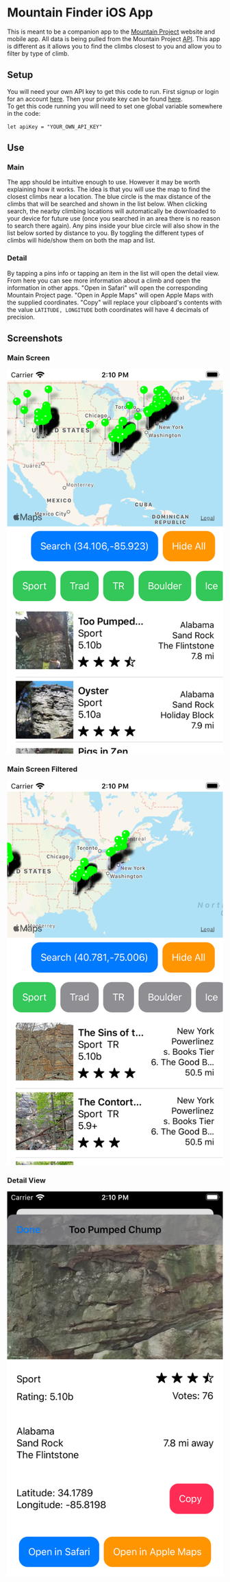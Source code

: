 # Mountain Finder iOS App
This is meant to be a companion app to the [Mountain Project](https://www.mountainproject.com/) website and mobile app. All data is being pulled from the Mountain Project [API](https://www.mountainproject.com/data). This app is different as it allows you to find the climbs closest to you and allow you to filter by type of climb.

## Setup
You will need your own API key to get this code to run. First signup or login for an account [here](https://www.mountainproject.com/). Then your private key can be found [here](https://www.mountainproject.com/data).  
To get this code running you will need to set one global variable somewhere in the code:
```
let apiKey = "YOUR_OWN_API_KEY"
```
 
## Use
### Main 
The app should be intuitive enough to use. However it may be worth explaining how it works. The idea is that you will use the map to find the closest climbs near a location. The blue circle is the max distance of the climbs that will be searched and shown in the list below. When clicking search, the nearby climbing locations will automatically be downloaded to your device for future use (once you searched in an area there is no reason to search there again). Any pins inside your blue circle will also show in the list below sorted by distance to you. By toggling the different types of climbs will hide/show them on both the map and list. 

### Detail
By tapping a pins info or tapping an item in the list will open the detail view. From here you can see more information about a climb and open the information in other apps. "Open in Safari" will open the corresponding Mountain Project page. 
"Open in Apple Maps" will open Apple Maps with the supplied coordinates. "Copy" will replace your clipboard's contents with the value `LATITUDE, LONGITUDE` both coordinates will have 4 decimals of precision.

## Screenshots
### Main Screen
![main screen](/imgs/main.png)
### Main Screen Filtered
![filtered screen](/imgs/mainFiltered.png)
### Detail View
![detail screen](/imgs/detail.png)